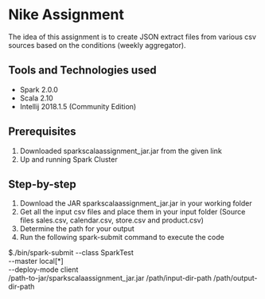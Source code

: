 # Nike Assignment

The idea of this assignment is to create JSON extract files from various csv sources based on the conditions (weekly aggregator).

## Tools and Technologies used
- Spark 2.0.0
- Scala 2.10
- Intellij 2018.1.5 (Community Edition)

## Prerequisites

1. Downloaded sparkscalaassignment_jar.jar from the given link
2. Up and running Spark Cluster

## Step-by-step

1. Download the JAR sparkscalaassignment_jar.jar in your working folder
2. Get all the input csv files and place them in your input folder (Source files sales.csv, calendar.csv, store.csv and product.csv)
3. Determine the path for your output
5. Run the following spark-submit command to execute the code

$./bin/spark-submit --class SparkTest \
--master local[*] \
--deploy-mode client \
/path-to-jar/sparkscalaassignment_jar.jar /path/input-dir-path /path/output-dir-path
